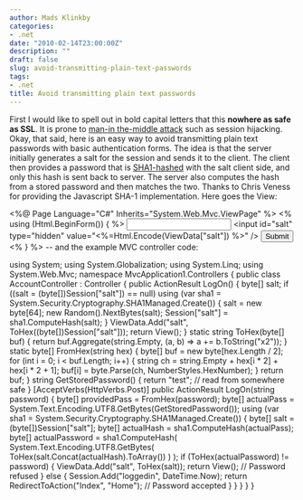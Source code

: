 ```yaml
---
author: Mads Klinkby
categories:
- .net
date: "2010-02-14T23:00:00Z"
description: ""
draft: false
slug: avoid-transmitting-plain-text-passwords
tags:
- .net
title: Avoid transmitting plain text passwords
---
```



First I would like to spell out in bold capital letters that this **nowhere as safe as SSL**. It is prone to [man-in the-middle attack](http://en.wikipedia.org/wiki/Man-in-the-middle_attack) such as session hijacking. Okay, that said, here is an easy way to avoid transmitting plain text passwords with basic authentication forms. The idea is that the server initially generates a salt for the session and sends it to the client. The client then provides a password that is [SHA1-hashed](http://en.wikipedia.org/wiki/SHA_hash_functions) with the salt client side, and only this hash is sent back to server. The server also computes the hash from a stored password and then matches the two. Thanks to Chris Veness for providing the Javascript SHA-1 implementation. Here goes the View:   

 <%@ Page Language="C#" Inherits="System.Web.Mvc.ViewPage" %><!DOCTYPE html PUBLIC "-//W3C//DTD XHTML 1.1//EN" "http://www.w3.org/TR/xhtml11/DTD/xhtml11.dtd"> <html xmlns="http://www.w3.org/1999/xhtml" dir="ltr" xml:lang='en-US'> <head> <title></title> <script src="/Scripts/jquery-1.3.2.min.js" type="text/javascript"></script> <script type="text/javascript"> function hashify() { $('#password').val(hash($('#salt').val() + hash($('#passplain').val()))); } <%-- // © 2002-2005 Chris Veness // http://www.movable-type.co.uk/scripts/sha1.html --%> function hash(msg) { var K = [0x5a827999, 0x6ed9eba1, 0x8f1bbcdc, 0xca62c1d6]; msg += String.fromCharCode(0x80); var l = Math.ceil(msg.length / 4) + 2; var N = Math.ceil(l / 16); var M = new Array(N); for (var i = 0; i < N; i++) { M[i] = new Array(16); for (var j = 0; j < 16; j++) { M[i][j] = (msg.charCodeAt(i * 64 + j * 4) << 24) | (msg.charCodeAt(i * 64 + j * 4 + 1) << 16) | (msg.charCodeAt(i * 64 + j * 4 + 2) << 8 ) | (msg.charCodeAt(i * 64 + j * 4 + 3)); } } M[N - 1][14] = ((msg.length - 1) * 8 ) / Math.pow(2, 32); M[N - 1][14] = Math.floor(M[N - 1][14]) M[N - 1][15] = ((msg.length - 1) * 8 ) & 0xffffffff; var H0 = 0x67452301; var H1 = 0xefcdab89; var H2 = 0x98badcfe; var H3 = 0x10325476; var H4 = 0xc3d2e1f0; var W = new Array(80); var a, b, c, d, e; for (var i = 0; i < N; i++) { for (var t = 0; t < 16; t++) W[t] = M[i][t]; for (var t = 16; t < 80; t++) W[t] = ROTL(W[t - 3] ^ W[t - 8] ^ W[t - 14] ^ W[t - 16], 1); a = H0; b = H1; c = H2; d = H3; e = H4; for (var t = 0; t < 80; t++) { var s = Math.floor(t / 20); var T = (ROTL(a, 5) + f(s, b, c, d) + e + K[s] + W[t]) & 0xffffffff; e = d; d = c; c = ROTL(b, 30); b = a; a = T; } H0 = (H0 + a) & 0xffffffff; H1 = (H1 + b) & 0xffffffff; H2 = (H2 + c) & 0xffffffff; H3 = (H3 + d) & 0xffffffff; H4 = (H4 + e) & 0xffffffff; } return H0.toHexStr() + H1.toHexStr() + H2.toHexStr() + H3.toHexStr() + H4.toHexStr(); } function f(s, x, y, z) { switch (s) { case 0: return (x & y) ^ (~x & z); case 1: return x ^ y ^ z; case 2: return (x & y) ^ (x & z) ^ (y & z); case 3: return x ^ y ^ z; } } function ROTL(x, n) { return (x << n) | (x >>> (32 - n)); } Number.prototype.toHexStr = function () { var s = "", v; for (var i = 7; i >= 0; i--) { v = (this >>> (i * 4)) & 0xf; s += v.toString(16); } return s; } </script> </head> <body> <% using (Html.BeginForm()) { %> <input id="passplain" /> <input name="password" id="password" type="hidden" /> <input id="salt" type="hidden" value="<%=Html.Encode(ViewData["salt"]) %>" /> <input type="submit" onclick="hashify();" /> <% } %> </body> </html> 
  -- and the example MVC controller code:   

 <span class="kwrd">using</span> System; <span class="kwrd">using</span> System.Globalization; <span class="kwrd">using</span> System.Linq; <span class="kwrd">using</span> System.Web.Mvc; <span class="kwrd">namespace</span> MvcApplication1.Controllers {     <span class="kwrd">public</span> <span class="kwrd">class</span> AccountController : Controller     {         <span class="kwrd">public</span> ActionResult LogOn()         {             <span class="kwrd">byte</span>[] salt;             <span class="kwrd">if</span> ((salt = (<span class="kwrd">byte</span>[])Session[<span class="str">"salt"</span>]) == <span class="kwrd">null</span>)                 <span class="kwrd">using</span> (var sha1 = System.Security.Cryptography.SHA1Managed.Create())                 {                     salt = <span class="kwrd">new</span> <span class="kwrd">byte</span>[64];                     <span class="kwrd">new</span> Random().NextBytes(salt);                     Session[<span class="str">"salt"</span>] = sha1.ComputeHash(salt);                 }             ViewData.Add(<span class="str">"salt"</span>, ToHex((<span class="kwrd">byte</span>[])Session[<span class="str">"salt"</span>]));             <span class="kwrd">return</span> View();         }         <span class="kwrd">static</span> <span class="kwrd">string</span> ToHex(<span class="kwrd">byte</span>[] buf)         {             <span class="kwrd">return</span> buf.Aggregate(<span class="kwrd">string</span>.Empty, (a, b) => a += b.ToString(<span class="str">"x2"</span>));         }         <span class="kwrd">static</span> <span class="kwrd">byte</span>[] FromHex(<span class="kwrd">string</span> hex)         {             <span class="kwrd">byte</span>[] buf = <span class="kwrd">new</span> <span class="kwrd">byte</span>[hex.Length / 2];             <span class="kwrd">for</span> (<span class="kwrd">int</span> i = 0; i < buf.Length; i++)             {                 <span class="kwrd">string</span> ch = <span class="kwrd">string</span>.Empty + hex[i * 2] + hex[i * 2 + 1];                 buf[i] = <span class="kwrd">byte</span>.Parse(ch, NumberStyles.HexNumber);             }             <span class="kwrd">return</span> buf;         }         <span class="kwrd">string</span> GetStoredPassword()         {             <span class="kwrd">return</span> <span class="str">"test"</span>; <span class="rem">// read from somewhere safe</span>         }         [AcceptVerbs(HttpVerbs.Post)]         <span class="kwrd">public</span> ActionResult LogOn(<span class="kwrd">string</span> password)         {             <span class="kwrd">byte</span>[] providedPass = FromHex(password);             <span class="kwrd">byte</span>[] actualPass = System.Text.Encoding.UTF8.GetBytes(GetStoredPassword());             <span class="kwrd">using</span> (var sha1 = System.Security.Cryptography.SHA1Managed.Create())             {                 <span class="kwrd">byte</span>[] salt = (<span class="kwrd">byte</span>[])Session[<span class="str">"salt"</span>];                 <span class="kwrd">byte</span>[] actualHash = sha1.ComputeHash(actualPass);                 <span class="kwrd">byte</span>[] actualPassword = sha1.ComputeHash(                     System.Text.Encoding.UTF8.GetBytes(                     ToHex(salt.Concat(actualHash).ToArray())                     )                     );                 <span class="kwrd">if</span> (ToHex(actualPassword) != password)                 {                     ViewData.Add(<span class="str">"salt"</span>, ToHex(salt));                     <span class="kwrd">return</span> View(); <span class="rem">// Password refused</span>                 }                 <span class="kwrd">else</span>                 {                     Session.Add(<span class="str">"loggedin"</span>, DateTime.Now);                     <span class="kwrd">return</span> RedirectToAction(<span class="str">"Index"</span>, <span class="str">"Home"</span>); <span class="rem">// Password accepted</span>                 }             }         }     } }

